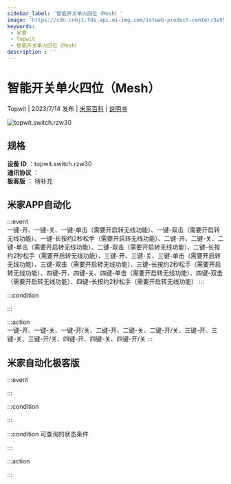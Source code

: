 ```yaml
---
sidebar_label: '智能开关单火四位（Mesh）'
image: 'https://cdn.cnbj1.fds.api.mi-img.com/iotweb-product-center/3e55b924c7b1a3a07a360d02d5ad2b85_1688633278289.png?GalaxyAccessKeyId=AKVGLQWBOVIRQ3XLEW&Expires=9223372036854775807&Signature=j0C1nqXqiCjhe4MvqRzk/vXGiDY='
keywords: 
 - 米家
 - Topwit
 - 智能开关单火四位（Mesh）
description : ''
---
```

# 智能开关单火四位（Mesh）

Topwit | 2023/7/14 发布 | [米家百科](https://home.mi.com/webapp/content/baike/product/index.html?model=topwit.switch.rzw30) | [说明书](https://home.mi.com/views/introduction.html?model=topwit.switch.rzw30&region=cn)

![topwit.switch.rzw30](https://cdn.cnbj1.fds.api.mi-img.com/iotweb-product-center/3e55b924c7b1a3a07a360d02d5ad2b85_1688633278289.png?GalaxyAccessKeyId=AKVGLQWBOVIRQ3XLEW&Expires=9223372036854775807&Signature=j0C1nqXqiCjhe4MvqRzk/vXGiDY=)

## 规格  
> 
**设备 ID** ：topwit.switch.rzw30  
**通讯协议** ：  
**极客版**  ： 待补充 


## 米家APP自动化  

:::event  
一键-开、一键-关、一键-单击（需要开启转无线功能）、一键-双击（需要开启转无线功能）、一键-长按约2秒松手（需要开启转无线功能）、二键-开、二键-关、二键-单击（需要开启转无线功能）、二键-双击（需要开启转无线功能）、二键-长按约2秒松手（需要开启转无线功能）、三键-开、三键-关、三键-单击（需要开启转无线功能）、三键-双击（需要开启转无线功能）、三键-长按约2秒松手（需要开启转无线功能）、四键-开、四键-关、四键-单击（需要开启转无线功能）、四键-双击（需要开启转无线功能）、四键-长按约2秒松手（需要开启转无线功能）
:::

:::condition  

:::

:::action   
一键-开、一键-关、一键-开/关、二键-开、二键-关、二键-开/关、三键-开、三键-关、三键-开/关、四键-开、四键-关、四键-开/关
:::

## 米家自动化极客版  

:::event  

:::

:::condition  

:::

:::condition 可查询的状态条件  

:::

:::action  

:::

        
